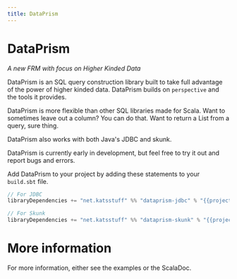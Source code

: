 ```yaml
---
title: DataPrism
---
```


# DataPrism

*A new FRM with focus on Higher Kinded Data*

DataPrism is an SQL query construction library built to take full advantage of 
the power of higher kinded data. DataPrism builds on `perspective` and the 
tools it provides.

DataPrism is more flexible than other SQL libraries made for Scala. Want to 
sometimes leave out a column? You can do that. Want to return a List from a query, 
sure thing.

DataPrism also works with both Java's JDBC and skunk.

DataPrism is currently early in development, but feel free to try it out and 
report bugs and errors.

Add DataPrism to your project by adding these statements to your `build.sbt` file.
```scala sc:nocompile
// For JDBC
libraryDependencies += "net.katsstuff" %% "dataprism-jdbc" % "{{projectVersion}}"

// For Skunk
libraryDependencies += "net.katsstuff" %% "dataprism-skunk" % "{{projectVersion}}"
```

# More information

For more information, either see the examples or the ScalaDoc.
